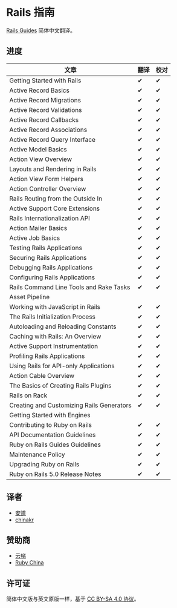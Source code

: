 # Rails 指南

[Rails Guides](http://guides.rubyonrails.org/) 简体中文翻译。

## 进度

| 文章                                      | 翻译 | 校对 |
|-------------------------------------------|------|------|
| Getting Started with Rails                | ✔   | ✔   |
| Active Record Basics                      | ✔   | ✔   |
| Active Record Migrations                  | ✔   | ✔   |
| Active Record Validations                 | ✔   | ✔   |
| Active Record Callbacks                   | ✔   | ✔   |
| Active Record Associations                | ✔   | ✔   |
| Active Record Query Interface             | ✔   | ✔   |
| Active Model Basics                       | ✔   | ✔   |
| Action View Overview                      | ✔   | ✔   |
| Layouts and Rendering in Rails            | ✔   | ✔   |
| Action View Form Helpers                  | ✔   | ✔   |
| Action Controller Overview                | ✔   | ✔   |
| Rails Routing from the Outside In         | ✔   | ✔   |
| Active Support Core Extensions            | ✔   | ✔   |
| Rails Internationalization API            | ✔   | ✔   |
| Action Mailer Basics                      | ✔   | ✔   |
| Active Job Basics                         | ✔   | ✔   |
| Testing Rails Applications                | ✔   | ✔   |
| Securing Rails Applications               | ✔   | ✔    |
| Debugging Rails Applications              | ✔   | ✔   |
| Configuring Rails Applications             | ✔   | ✔   |
| Rails Command Line Tools and Rake Tasks   | ✔   | ✔   |
| Asset Pipeline                            |      |      |
| Working with JavaScript in Rails          | ✔   | ✔   |
| The Rails Initialization Process          | ✔   | ✔    |
| Autoloading and Reloading Constants       | ✔   | ✔   |
| Caching with Rails: An Overview           | ✔   | ✔   |
| Active Support Instrumentation            | ✔   | ✔   |
| Profiling Rails Applications               | ✔   | ✔   |
| Using Rails for API-only Applications     | ✔   | ✔   |
| Action Cable Overview                     | ✔   | ✔    |
| The Basics of Creating Rails Plugins      | ✔   | ✔   |
| Rails on Rack                             | ✔   | ✔   |
| Creating and Customizing Rails Generators | ✔   | ✔   |
| Getting Started with Engines              |      |      |
| Contributing to Ruby on Rails             | ✔   | ✔   |
| API Documentation Guidelines              | ✔   | ✔   |
| Ruby on Rails Guides Guidelines           | ✔   | ✔   |
| Maintenance Policy                        | ✔   | ✔   |
| Upgrading Ruby on Rails                   | ✔   | ✔   |
| Ruby on Rails 5.0 Release Notes           | ✔   | ✔   |

## 译者

- [安道](http://about.ac)
- [chinakr](https://github.com/chinakr)

## 赞助商

- [云梯](https://www.ytruby.com)
- [Ruby China](https://ruby-china.org)

## 许可证

简体中文版与英文原版一样，基于 [CC BY-SA 4.0 协议](https://creativecommons.org/licenses/by-sa/4.0/deed.zh)。
